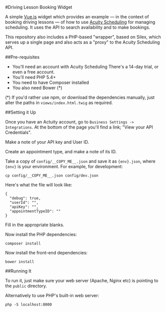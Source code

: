 #Driving Lesson Booking Widget

A simple [Vue.js](http://vuejs.org/) widget which provides an example &mdash; in the context of booking driving lessons &mdash; of how to use [Acuity Scheduling](https://acuityscheduling.com/) for managing scheduling. It uses the API to search availability and to make bookings.

This repository also includes a PHP-based "wrapper", based on Silex, which serves up a single page and also acts as a "proxy" to the Acuity Scheduling API.

##Pre-requisites

* You'll need an account with Acuity Scheduling There's a 14-day trial, or even a free account.
* You'll need PHP 5.4+
* You need to have Composer installed
* You also need Bower (*)

(*) If you'd rather use npm, or download the dependencies manually, just alter the paths in `views/index.html.twig` as required.

##Setting it Up

Once you have an Actuity account, go to `Business Settings -> Integrations`. At the bottom of the page you'll find a link; "View your API Credentials". 

Make a note of your API key and User ID.

Create an appointment type, and make a note of its ID.

Take a copy of `config/__COPY_ME__.json` and save it as `{env}.json`, where `{env}` is your environment. For example, for development:

```
cp config/__COPY_ME__.json config/dev.json
```

Here's what the file will look like:

```
{  
  "debug": true,
  "userId": "",
  "apiKey": "",
  "appointmentTypeID": ""
}
```

Fill in the appropriate blanks.

Now install the PHP dependencies:

```
composer install
```

Now install the front-end dependencies:

```
bower install
```

##Running It

To run it, just make sure your web server (Apache, Nginx etc) is pointing to the `public` directory.

Alternatively to use PHP's built-in web server:

```
php -S localhost:8000
```